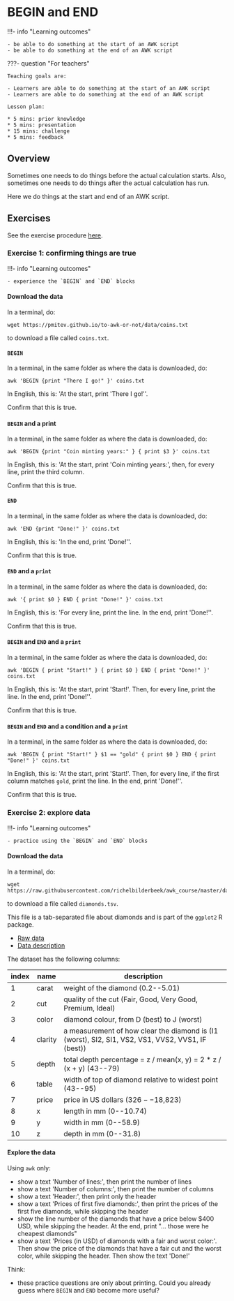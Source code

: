 # BEGIN and END

!!!- info "Learning outcomes"

    - be able to do something at the start of an AWK script
    - be able to do something at the end of an AWK script

???- question "For teachers"

    Teaching goals are:

    - Learners are able to do something at the start of an AWK script
    - Learners are able to do something at the end of an AWK script

    Lesson plan:

    * 5 mins: prior knowledge
    * 5 mins: presentation
    * 15 mins: challenge
    * 5 mins: feedback

## Overview

Sometimes one needs to do things before the actual calculation starts.
Also, sometimes one needs to do things after the actual calculation has run.

Here we do things at the start and end of an AWK script.

## Exercises

See the exercise procedure [here](../misc/exercise_procedure.md).

### Exercise 1: confirming things are true

!!!- info "Learning outcomes"

    - experience the `BEGIN` and `END` blocks

#### Download the data

In a terminal, do:

```
wget https://pmitev.github.io/to-awk-or-not/data/coins.txt
```

to download a file called `coins.txt`.

#### `BEGIN`

In a terminal, in the same folder as where the data is downloaded, do:

```
awk 'BEGIN {print "There I go!" }' coins.txt
```

In English, this is: 'At the start, print 'There I go!''.

Confirm that this is true.

#### `BEGIN` and a print

In a terminal, in the same folder as where the data is downloaded, do:

```
awk 'BEGIN {print "Coin minting years:" } { print $3 }' coins.txt
```

In English, this is: 'At the start, print 'Coin minting years:',
then, for every line, print the third column.

Confirm that this is true.

#### `END`

In a terminal, in the same folder as where the data is downloaded, do:

```
awk 'END {print "Done!" }' coins.txt
```

In English, this is: 'In the end, print 'Done!''.

Confirm that this is true.

#### `END` and a `print`

In a terminal, in the same folder as where the data is downloaded, do:

```
awk '{ print $0 } END { print "Done!" }' coins.txt
```

In English, this is: 'For every line, print the line. In the end, print 'Done!''.

Confirm that this is true.

#### `BEGIN` and `END` and a `print`

In a terminal, in the same folder as where the data is downloaded, do:

```
awk 'BEGIN { print "Start!" } { print $0 } END { print "Done!" }' coins.txt
```

In English, this is: 'At the start, print 'Start!'. Then, for every line, print the line. In the end, print 'Done!''.

Confirm that this is true.

#### `BEGIN` and `END` and a condition and a `print`

In a terminal, in the same folder as where the data is downloaded, do:

```
awk 'BEGIN { print "Start!" } $1 == "gold" { print $0 } END { print "Done!" }' coins.txt
```

In English, this is: 'At the start, print 'Start!'. Then, for every line,
if the first column matches `gold`, print the line. In the end, print 'Done!''.

Confirm that this is true.

### Exercise 2: explore data

!!!- info "Learning outcomes"

    - practice using the `BEGIN` and `END` blocks

#### Download the data

In a terminal, do:

```
wget https://raw.githubusercontent.com/richelbilderbeek/awk_course/master/data/diamonds.tsv
```

to download a file called `diamonds.tsv`.

This file is a tab-separated file about diamonds and
is part of the `ggplot2` R package.

* [Raw data](https://raw.githubusercontent.com/tidyverse/ggplot2/main/data-raw/diamonds.csv)
* [Data description](https://ggplot2.tidyverse.org/reference/diamonds.html)

The dataset has the following columns:

index|name   |description
-----|-------|------------------------------------------------------------------
1    |carat  |weight of the diamond (0.2--5.01)
2    |cut    |quality of the cut (Fair, Good, Very Good, Premium, Ideal)
3    |color  |diamond colour, from D (best) to J (worst)
4    |clarity|a measurement of how clear the diamond is (I1 (worst), SI2, SI1, VS2, VS1, VVS2, VVS1, IF (best))
5    |depth  |total depth percentage = z / mean(x, y) = 2 * z / (x + y) (43--79)
6    |table  |width of top of diamond relative to widest point (43--95)
7    |price  |price in US dollars ($326--$18,823)
8    |x      |length in mm (0--10.74)
9    |y      |width in mm (0--58.9)
10   |z      |depth in mm (0--31.8)

#### Explore the data

Using `awk` only:

* show a text 'Number of lines:', then print the number of lines
* show a text 'Number of columns:', then print the number of columns
* show a text 'Header:', then print only the header
* show a text 'Prices of first five diamonds:', then print the prices of the first five diamonds, while skipping the header
* show the line number of the diamonds that have a price below $400 USD, while skipping the header.
  At the end, print "... those were he cheapest diamonds"
* show a text 'Prices (in USD) of diamonds with a fair and worst color:'.
  Then show the price of the diamonds that have a fair cut and the worst color, while skipping the header.
  Then show the text 'Done!'

Think:

* these practice questions are only about printing.
  Could you already guess where `BEGIN` and `END`
  become more useful?
